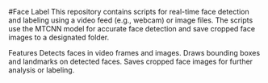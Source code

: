 #Face Label
This repository contains scripts for real-time face detection and labeling using a video feed (e.g., webcam) or image files. The scripts use the MTCNN model for accurate face detection and save cropped face images to a designated folder.

Features
Detects faces in video frames and images.
Draws bounding boxes and landmarks on detected faces.
Saves cropped face images for further analysis or labeling.
